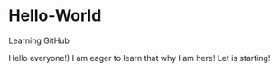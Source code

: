 # Hello-World
Learning GitHub

Hello everyone!) I am eager to learn that why I am here! Let is starting!
